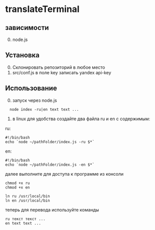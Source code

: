 # translateTerminal

зависимости
-----------
0. node.js

Установка
---------
0. Склонировать репозиторий в любое место
1. src/conf.js
в поле key записать yandex api-key

Использование 
-------------
0. запуск через node.js 
```
  node index -ru|en text text ... 
```
1. в linux для удобства создайте два файла ru и en 
с содержимым:  

ru:  
```
#!/bin/bash
echo `node ~/pathFolder/index.js -ru $*`
```

en:  
```
#!/bin/bash
echo `node ~/pathFolder/index.js -en $*`
```
далее выполнитe для доступа к программе из консоли
```
chmod +x ru
chmod +x en

ln ru /usr/local/bin
ln en /usr/local/bin
```

теперь для перевода используйте команды
```
ru текст текст ...
en text text ...
```

